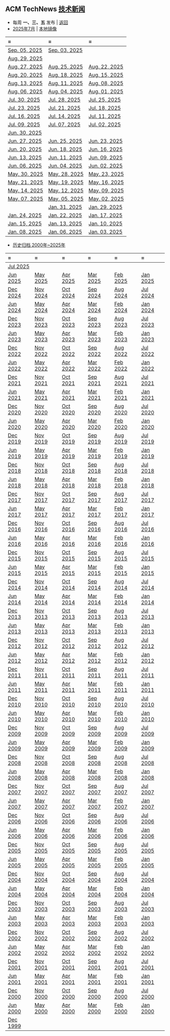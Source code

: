 ## ACM TechNews [技术新闻](https://technews.acm.org/)

- 每周  **一、三、五**  发布 |  [返回](README.md)
- [2025年7月](https://technews.acm.org/archives.cfm?d=2025-07-jul) | [本地镜像](acmnews.md)

| =                                                                                      | =                                                                                      | =                                                                                      |
|:---------------------------------------------------------------------------------------|:---------------------------------------------------------------------------------------|:---------------------------------------------------------------------------------------|
|[Sep. 05, 2025](https://technews.acm.org/archives.cfm?fo=2025-09-sep/sep-05-2025.html)|[Sep. 03, 2025](https://technews.acm.org/archives.cfm?fo=2025-09-sep/sep-03-2025.html)
|[Aug. 29, 2025](https://technews.acm.org/archives.cfm?fo=2025-08-aug/aug-29-2025.html)
|[Aug. 27, 2025](https://technews.acm.org/archives.cfm?fo=2025-08-aug/aug-27-2025.html)|[Aug. 25, 2025](https://technews.acm.org/archives.cfm?fo=2025-08-aug/aug-25-2025.html)|[Aug. 22, 2025](https://technews.acm.org/archives.cfm?fo=2025-08-aug/aug-22-2025.html)
|[Aug. 20, 2025](https://technews.acm.org/archives.cfm?fo=2025-08-aug/aug-20-2025.html)|[Aug. 18, 2025](https://technews.acm.org/archives.cfm?fo=2025-08-aug/aug-18-2025.html)|[Aug. 15, 2025](https://technews.acm.org/archives.cfm?fo=2025-08-aug/aug-15-2025.html)
|[Aug. 13, 2025](https://technews.acm.org/archives.cfm?fo=2025-08-aug/aug-13-2025.html)|[Aug. 11, 2025](https://technews.acm.org/archives.cfm?fo=2025-08-aug/aug-11-2025.html)|[Aug. 08, 2025](https://technews.acm.org/archives.cfm?fo=2025-08-aug/aug-08-2025.html)
|[Aug. 06, 2025](https://technews.acm.org/archives.cfm?fo=2025-08-aug/aug-06-2025.html)|[Aug. 04, 2025](https://technews.acm.org/archives.cfm?fo=2025-08-aug/aug-04-2025.html)|[Aug. 01, 2025](https://technews.acm.org/archives.cfm?fo=2025-08-aug/aug-01-2025.html)
|[Jul. 30, 2025](https://technews.acm.org/archives.cfm?fo=2025-07-jul/jul-30-2025.html)|[Jul. 28, 2025](https://technews.acm.org/archives.cfm?fo=2025-07-jul/jul-28-2025.html)|[Jul. 25, 2025](https://technews.acm.org/archives.cfm?fo=2025-07-jul/jul-25-2025.html)
| [Jul. 23, 2025](https://technews.acm.org/archives.cfm?fo=2025-07-jul/jul-23-2025.html) | [Jul. 21, 2025](https://technews.acm.org/archives.cfm?fo=2025-07-jul/jul-21-2025.html) | [Jul. 18, 2025](https://technews.acm.org/archives.cfm?fo=2025-07-jul/jul-18-2025.html) 
|[Jul. 16, 2025](https://technews.acm.org/archives.cfm?fo=2025-07-jul/jul-16-2025.html)| [Jul. 14, 2025](https://technews.acm.org/archives.cfm?fo=2025-07-jul/jul-14-2025.html)|[Jul. 11, 2025](https://technews.acm.org/archives.cfm?fo=2025-07-jul/jul-11-2025.html)  
|[Jul. 09, 2025](https://technews.acm.org/archives.cfm?fo=2025-07-jul/jul-09-2025.html)| [Jul. 07, 2025](https://technews.acm.org/archives.cfm?fo=2025-07-jul/jul-07-2025.html) | [Jul. 02, 2025](https://technews.acm.org/archives.cfm?fo=2025-07-jul/jul-02-2025.html)
|[Jun. 30, 2025](https://technews.acm.org/archives.cfm?fo=2025-06-jun/jun-30-2025.html)
|[Jun. 27, 2025](https://technews.acm.org/archives.cfm?fo=2025-06-jun/jun-27-2025.html)| [Jun. 25, 2025](https://technews.acm.org/archives.cfm?fo=2025-06-jun/jun-25-2025.html) |[Jun. 23, 2025](https://technews.acm.org/archives.cfm?fo=2025-06-jun/jun-23-2025.html)
|[Jun. 20, 2025](https://technews.acm.org/archives.cfm?fo=2025-06-jun/jun-20-2025.html)| [Jun. 18, 2025](https://technews.acm.org/archives.cfm?fo=2025-06-jun/jun-18-2025.html) |[Jun. 16, 2025](https://technews.acm.org/archives.cfm?fo=2025-06-jun/jun-16-2025.html)
|[Jun. 13, 2025](https://technews.acm.org/archives.cfm?fo=2025-06-jun/jun-13-2025.html)| [Jun. 11, 2025](https://technews.acm.org/archives.cfm?fo=2025-06-jun/jun-11-2025.html) |[Jun. 09, 2025](https://technews.acm.org/archives.cfm?fo=2025-06-jun/jun-09-2025.html)
|[Jun. 06, 2025](https://technews.acm.org/archives.cfm?fo=2025-06-jun/jun-06-2025.html)| [Jun. 04, 2025](https://technews.acm.org/archives.cfm?fo=2025-06-jun/jun-04-2025.html) |[Jun. 02, 2025](https://technews.acm.org/archives.cfm?fo=2025-06-jun/jun-02-2025.html)
|[May. 30, 2025](https://technews.acm.org/archives.cfm?fo=2025-05-may/may-30-2025.html)|[May. 28, 2025](https://technews.acm.org/archives.cfm?fo=2025-05-may/may-28-2025.html)|[May. 23, 2025](https://technews.acm.org/archives.cfm?fo=2025-05-may/may-23-2025.html)
|[May. 21, 2025](https://technews.acm.org/archives.cfm?fo=2025-05-may/may-21-2025.html)|[May. 19, 2025](https://technews.acm.org/archives.cfm?fo=2025-05-may/may-19-2025.html)|[May. 16, 2025](https://technews.acm.org/archives.cfm?fo=2025-05-may/may-16-2025.html)
|[May. 14, 2025](https://technews.acm.org/archives.cfm?fo=2025-05-may/may-14-2025.html)|[May. 12, 2025](https://technews.acm.org/archives.cfm?fo=2025-05-may/may-12-2025.html)|[May. 09, 2025](https://technews.acm.org/archives.cfm?fo=2025-05-may/may-09-2025.html)
|[May. 07, 2025](https://technews.acm.org/archives.cfm?fo=2025-05-may/may-07-2025.html)|[May. 05, 2025](https://technews.acm.org/archives.cfm?fo=2025-05-may/may-05-2025.html)|[May. 02, 2025](https://technews.acm.org/archives.cfm?fo=2025-05-may/may-02-2025.html)
||[Jan. 31, 2025](https://technews.acm.org/archives.cfm?fo=2025-01-jan/jan-31-2025.html)| [Jan. 29, 2025](https://technews.acm.org/archives.cfm?fo=2025-01-jan/jan-29-2025.html) |[Jan. 27, 2025](https://technews.acm.org/archives.cfm?fo=2025-01-jan/jan-27-2025.html)
|[Jan. 24, 2025](https://technews.acm.org/archives.cfm?fo=2025-01-jan/jan-24-2025.html)| [Jan. 22, 2025](https://technews.acm.org/archives.cfm?fo=2025-01-jan/jan-22-2025.html) |[Jan. 17, 2025](https://technews.acm.org/archives.cfm?fo=2025-01-jan/jan-17-2025.html)
|[Jan. 15, 2025](https://technews.acm.org/archives.cfm?fo=2025-01-jan/jan-15-2025.html)| [Jan. 13, 2025](https://technews.acm.org/archives.cfm?fo=2025-01-jan/jan-13-2025.html) |[Jan. 10, 2025](https://technews.acm.org/archives.cfm?fo=2025-01-jan/jan-10-2025.html)
|[Jan. 08, 2025](https://technews.acm.org/archives.cfm?fo=2025-01-jan/jan-08-2025.html)| [Jan. 06, 2025](https://technews.acm.org/archives.cfm?fo=2025-01-jan/jan-06-2025.html) |[Jan. 03, 2025](https://technews.acm.org/archives.cfm?fo=2025-01-jan/jan-03-2025.html)

- [ 历史归档  2000年~2025年 ](https://technews.acm.org/archives.cfm)

| =                                                                | =                                                                | =                                                                 | =                                                               | =                                                               | =                                                               |
|:-----------------------------------------------------------------|:-----------------------------------------------------------------|:------------------------------------------------------------------|:----------------------------------------------------------------|:----------------------------------------------------------------|:----------------------------------------------------------------|
|[Jul 2025](https://technews.acm.org/archives.cfm?d=2025-07-jul)|
| [Jun 2025](https://technews.acm.org/archives.cfm?d=2025-06-jun)| [May 2025](https://technews.acm.org/archives.cfm?d=2025-05-may)| [Apr 2025](https://technews.acm.org/archives.cfm?d=2025-04-apr)|[Mar 2025](https://technews.acm.org/archives.cfm?d=2025-03-mar)|[Feb 2025](https://technews.acm.org/archives.cfm?d=2025-02-feb)| [Jan 2025](https://technews.acm.org/archives.cfm?d=2025-01-jan)   | 
| [Dec 2024](https://technews.acm.org/archives.cfm?d=2024-12-dec)  | [Nov 2024](https://technews.acm.org/archives.cfm?d=2024-11-nov)  | [Oct 2024](https://technews.acm.org/archives.cfm?d=2024-10-oct)   |  [Sep 2024](https://technews.acm.org/archives.cfm?d=2024-09-sep)|    [Aug 2024](https://technews.acm.org/archives.cfm?d=2024-08-aug) |   [Jul 2024](https://technews.acm.org/archives.cfm?d=2024-07-jul)|    
| [Jun 2024](https://technews.acm.org/archives.cfm?d=2024-06-jun)  | [May 2024 ](https://technews.acm.org/archives.cfm?d=2024-05-may) | [ Apr 2024 ](https://technews.acm.org/archives.cfm?d=2024-04-apr) | [Mar 2024](https://technews.acm.org/archives.cfm?d=2024-03-mar) | [Feb 2024](https://technews.acm.org/archives.cfm?d=2024-02-feb) | [Jan 2024](https://technews.acm.org/archives.cfm?d=2024-01-jan) |                                                                 |
| [Dec 2023](https://technews.acm.org/archives.cfm?d=2023-12-dec)  | [Nov 2023](https://technews.acm.org/archives.cfm?d=2023-11-nov)  | [Oct 2023](https://technews.acm.org/archives.cfm?d=2023-10-oct)   | [Sep 2023](https://technews.acm.org/archives.cfm?d=2023-09-sep) | [Aug 2023](https://technews.acm.org/archives.cfm?d=2023-08-aug) | [Jul 2023](https://technews.acm.org/archives.cfm?d=2023-07-jul) |                                                                 |
| [Jun 2023](https://technews.acm.org/archives.cfm?d=2023-06-jun)  | [May 2023](https://technews.acm.org/archives.cfm?d=2023-05-may)  | [Apr 2023](https://technews.acm.org/archives.cfm?d=2023-04-apr)   | [Mar 2023](https://technews.acm.org/archives.cfm?d=2023-03-mar) | [Feb 2023](https://technews.acm.org/archives.cfm?d=2023-02-feb) | [Jan 2023](https://technews.acm.org/archives.cfm?d=2023-01-jan) |
| [Dec 2022](https://technews.acm.org/archives.cfm?d=2022-12-dec)  | [Nov 2022](https://technews.acm.org/archives.cfm?d=2022-11-nov)  | [Oct 2022](https://technews.acm.org/archives.cfm?d=2022-10-oct)   | [Sep 2022](https://technews.acm.org/archives.cfm?d=2022-09-sep) | [Aug 2022](https://technews.acm.org/archives.cfm?d=2022-08-aug) | [Jul 2022](https://technews.acm.org/archives.cfm?d=2022-07-jul) |
| [Jun 2022](https://technews.acm.org/archives.cfm?d=2022-06-jun)  | [May 2022](https://technews.acm.org/archives.cfm?d=2022-05-may)  | [Apr 2022](https://technews.acm.org/archives.cfm?d=2022-04-apr)   | [Mar 2022](https://technews.acm.org/archives.cfm?d=2022-03-mar) | [Feb 2022](https://technews.acm.org/archives.cfm?d=2022-02-feb) | [Jan 2022](https://technews.acm.org/archives.cfm?d=2022-01-jan) |
| [Dec 2021](https://technews.acm.org/archives.cfm?d=2021-12-dec)  | [Nov 2021](https://technews.acm.org/archives.cfm?d=2021-11-nov)  | [Oct 2021](https://technews.acm.org/archives.cfm?d=2021-10-oct)   | [Sep 2021](https://technews.acm.org/archives.cfm?d=2021-09-sep) | [Aug 2021](https://technews.acm.org/archives.cfm?d=2021-08-aug) | [Jul 2021](https://technews.acm.org/archives.cfm?d=2021-07-jul) |
| [Jun 2021 ](https://technews.acm.org/archives.cfm?d=2021-06-jun) | [May 2021](https://technews.acm.org/archives.cfm?d=2021-05-may)  | [Apr 2021](https://technews.acm.org/archives.cfm?d=2021-04-apr)   | [Mar 2021](https://technews.acm.org/archives.cfm?d=2021-03-mar) | [Feb 2021](https://technews.acm.org/archives.cfm?d=2021-02-feb) | [Jan 2021](https://technews.acm.org/archives.cfm?d=2021-01-jan) |
| [Dec 2020](https://technews.acm.org/archives.cfm?d=2020-12-dec)  | [Nov 2020](https://technews.acm.org/archives.cfm?d=2020-11-nov)  | [Oct 2020](https://technews.acm.org/archives.cfm?d=2020-10-oct)   | [Sep 2020](https://technews.acm.org/archives.cfm?d=2020-09-sep) | [Aug 2020](https://technews.acm.org/archives.cfm?d=2020-08-aug) | [Jul 2020](https://technews.acm.org/archives.cfm?d=2020-07-jul) |
| [Jun 2020](https://technews.acm.org/archives.cfm?d=2020-06-jun)  | [May 2020](https://technews.acm.org/archives.cfm?d=2020-05-may)  | [Apr 2020](https://technews.acm.org/archives.cfm?d=2020-04-apr)   | [Mar 2020](https://technews.acm.org/archives.cfm?d=2020-03-mar) | [Feb 2020](https://technews.acm.org/archives.cfm?d=2020-02-feb) | [Jan 2020](https://technews.acm.org/archives.cfm?d=2020-01-jan) |
| [Dec 2019](https://technews.acm.org/archives.cfm?d=2019-12-dec)  | [Nov 2019](https://technews.acm.org/archives.cfm?d=2019-11-nov)  | [Oct 2019](https://technews.acm.org/archives.cfm?d=2019-10-oct)   | [Sep 2019](https://technews.acm.org/archives.cfm?d=2019-09-sep) | [Aug 2019](https://technews.acm.org/archives.cfm?d=2019-08-aug) | [Jul 2019](https://technews.acm.org/archives.cfm?d=2019-07-jul) |
| [Jun 2019](https://technews.acm.org/archives.cfm?d=2019-06-jun)  | [May 2019](https://technews.acm.org/archives.cfm?d=2019-05-may)  | [Apr 2019](https://technews.acm.org/archives.cfm?d=2019-04-apr)   | [Mar 2019](https://technews.acm.org/archives.cfm?d=2019-03-mar) | [Feb 2019](https://technews.acm.org/archives.cfm?d=2019-02-feb) | [Jan 2019](https://technews.acm.org/archives.cfm?d=2019-01-jan) |
| [Dec 2018](https://technews.acm.org/archives.cfm?d=2018-12-dec)  | [Nov 2018](https://technews.acm.org/archives.cfm?d=2018-11-nov)  | [Oct 2018](https://technews.acm.org/archives.cfm?d=2018-10-oct)   | [Sep 2018](https://technews.acm.org/archives.cfm?d=2018-09-sep) | [Aug 2018](https://technews.acm.org/archives.cfm?d=2018-08-aug) | [Jul 2018](https://technews.acm.org/archives.cfm?d=2018-07-jul) |
| [Jun 2018](https://technews.acm.org/archives.cfm?d=2018-06-jun)  | [May 2018](https://technews.acm.org/archives.cfm?d=2018-05-may)  | [Apr 2018](https://technews.acm.org/archives.cfm?d=2018-04-apr)   | [Mar 2018](https://technews.acm.org/archives.cfm?d=2018-03-mar) | [Feb 2018](https://technews.acm.org/archives.cfm?d=2018-02-feb) | [Jan 2018](https://technews.acm.org/archives.cfm?d=2018-01-jan) |
| [Dec 2017](https://technews.acm.org/archives.cfm?d=2017-12-dec)  | [Nov 2017](https://technews.acm.org/archives.cfm?d=2017-11-nov)  | [Oct 2017](https://technews.acm.org/archives.cfm?d=2017-10-oct)   | [Sep 2017](https://technews.acm.org/archives.cfm?d=2017-09-sep) | [Aug 2017](https://technews.acm.org/archives.cfm?d=2017-08-aug) | [Jul 2017](https://technews.acm.org/archives.cfm?d=2017-07-jul) |
| [Jun 2017](https://technews.acm.org/archives.cfm?d=2017-06-jun)  | [May 2017](https://technews.acm.org/archives.cfm?d=2017-05-may)  | [Apr 2017](https://technews.acm.org/archives.cfm?d=2017-04-apr)   | [Mar 2017](https://technews.acm.org/archives.cfm?d=2017-03-mar) | [Feb 2017](https://technews.acm.org/archives.cfm?d=2017-02-feb) | [Jan 2017](https://technews.acm.org/archives.cfm?d=2017-01-jan) |
| [Dec 2016](https://technews.acm.org/archives.cfm?d=2016-12-dec)  | [Nov 2016](https://technews.acm.org/archives.cfm?d=2016-11-nov)  | [Oct 2016](https://technews.acm.org/archives.cfm?d=2016-10-oct)   | [Sep 2016](https://technews.acm.org/archives.cfm?d=2016-09-sep) | [Aug 2016](https://technews.acm.org/archives.cfm?d=2016-08-aug) | [Jul 2016](https://technews.acm.org/archives.cfm?d=2016-07-jul) |
| [Jun 2016](https://technews.acm.org/archives.cfm?d=2016-06-jun)  | [May 2016](https://technews.acm.org/archives.cfm?d=2016-05-may)  | [Apr 2016](https://technews.acm.org/archives.cfm?d=2016-04-apr)   | [Mar 2016](https://technews.acm.org/archives.cfm?d=2016-03-mar) | [Feb 2016](https://technews.acm.org/archives.cfm?d=2016-02-feb) | [Jan 2016](https://technews.acm.org/archives.cfm?d=2016-01-jan) |
| [Dec 2015](https://technews.acm.org/archives.cfm?d=2015-12-dec)  | [Nov 2015](https://technews.acm.org/archives.cfm?d=2015-11-nov)  | [Oct 2015](https://technews.acm.org/archives.cfm?d=2015-10-oct)   | [Sep 2015](https://technews.acm.org/archives.cfm?d=2015-09-sep) | [Aug 2015](https://technews.acm.org/archives.cfm?d=2015-08-aug) | [Jul 2015](https://technews.acm.org/archives.cfm?d=2015-07-jul) |
| [Jun 2015](https://technews.acm.org/archives.cfm?d=2015-06-jun)  | [May 2015](https://technews.acm.org/archives.cfm?d=2015-05-may)  | [Apr 2015](https://technews.acm.org/archives.cfm?d=2015-04-apr)   | [Mar 2015](https://technews.acm.org/archives.cfm?d=2015-03-mar) | [Feb 2015](https://technews.acm.org/archives.cfm?d=2015-02-feb) | [Jan 2015](https://technews.acm.org/archives.cfm?d=2015-01-jan) |
| [Dec 2014](https://technews.acm.org/archives.cfm?d=2014-12-dec)  | [Nov 2014](https://technews.acm.org/archives.cfm?d=2014-11-nov)  | [Oct 2014](https://technews.acm.org/archives.cfm?d=2014-10-oct)   | [Sep 2014](https://technews.acm.org/archives.cfm?d=2014-09-sep) | [Aug 2014](https://technews.acm.org/archives.cfm?d=2014-08-aug) | [Jul 2014](https://technews.acm.org/archives.cfm?d=2014-07-jul) |
| [Jun 2014](https://technews.acm.org/archives.cfm?d=2014-06-jun)  | [May 2014](https://technews.acm.org/archives.cfm?d=2014-05-may)  | [Apr 2014](https://technews.acm.org/archives.cfm?d=2014-04-apr)   | [Mar 2014](https://technews.acm.org/archives.cfm?d=2014-03-mar) | [Feb 2014](https://technews.acm.org/archives.cfm?d=2014-02-feb) | [Jan 2014](https://technews.acm.org/archives.cfm?d=2014-01-jan) |
| [Dec 2013](https://technews.acm.org/archives.cfm?d=2013-12-dec)  | [Nov 2013](https://technews.acm.org/archives.cfm?d=2013-11-nov)  | [Oct 2013](https://technews.acm.org/archives.cfm?d=2013-10-oct)   | [Sep 2013](https://technews.acm.org/archives.cfm?d=2013-09-sep) | [Aug 2013](https://technews.acm.org/archives.cfm?d=2013-08-aug) | [Jul 2013](https://technews.acm.org/archives.cfm?d=2013-07-jul) |
| [Jun 2013](https://technews.acm.org/archives.cfm?d=2013-06-jun)  | [May 2013](https://technews.acm.org/archives.cfm?d=2013-05-may)  | [Apr 2013](https://technews.acm.org/archives.cfm?d=2013-04-apr)   | [Mar 2013](https://technews.acm.org/archives.cfm?d=2013-03-mar) | [Feb 2013](https://technews.acm.org/archives.cfm?d=2013-02-feb) | [Jan 2013](https://technews.acm.org/archives.cfm?d=2013-01-jan) |
| [Dec 2012](https://technews.acm.org/archives.cfm?d=2012-12-dec)  | [Nov 2012](https://technews.acm.org/archives.cfm?d=2012-11-nov)  | [Oct 2012](https://technews.acm.org/archives.cfm?d=2012-10-oct)   | [Sep 2012](https://technews.acm.org/archives.cfm?d=2012-09-sep) | [Aug 2012](https://technews.acm.org/archives.cfm?d=2012-08-aug) | [Jul 2012](https://technews.acm.org/archives.cfm?d=2012-07-jul) |
| [Jun 2012](https://technews.acm.org/archives.cfm?d=2012-06-jun)  | [May 2012](https://technews.acm.org/archives.cfm?d=2012-05-may)  | [Apr 2012](https://technews.acm.org/archives.cfm?d=2012-04-apr)   | [Mar 2012](https://technews.acm.org/archives.cfm?d=2012-03-mar) | [Feb 2012](https://technews.acm.org/archives.cfm?d=2012-02-feb) | [Jan 2012](https://technews.acm.org/archives.cfm?d=2012-01-jan) |
| [Dec 2011](https://technews.acm.org/archives.cfm?d=2011-12-dec)  | [Nov 2011](https://technews.acm.org/archives.cfm?d=2011-11-nov)  | [Oct 2011](https://technews.acm.org/archives.cfm?d=2011-10-oct)   | [Sep 2011](https://technews.acm.org/archives.cfm?d=2011-09-sep) | [Aug 2011](https://technews.acm.org/archives.cfm?d=2011-08-aug) | [Jul 2011](https://technews.acm.org/archives.cfm?d=2011-07-jul) |
| [Jun 2011](https://technews.acm.org/archives.cfm?d=2011-06-jun)  | [May 2011](https://technews.acm.org/archives.cfm?d=2011-05-may)  | [Apr 2011](https://technews.acm.org/archives.cfm?d=2011-04-apr)   | [Mar 2011](https://technews.acm.org/archives.cfm?d=2011-03-mar) | [Feb 2011](https://technews.acm.org/archives.cfm?d=2011-02-feb) | [Jan 2011](https://technews.acm.org/archives.cfm?d=2011-01-jan) |
| [Dec 2010](https://technews.acm.org/archives.cfm?d=2010-12-dec)  | [Nov 2010](https://technews.acm.org/archives.cfm?d=2010-11-nov)  | [Oct 2010](https://technews.acm.org/archives.cfm?d=2010-10-oct)   | [Sep 2010](https://technews.acm.org/archives.cfm?d=2010-09-sep) | [Aug 2010](https://technews.acm.org/archives.cfm?d=2010-08-aug) | [Jul 2010](https://technews.acm.org/archives.cfm?d=2010-07-jul) |
| [Jun 2010](https://technews.acm.org/archives.cfm?d=2010-06-jun)  | [May 2010](https://technews.acm.org/archives.cfm?d=2010-05-may)  | [Apr 2010](https://technews.acm.org/archives.cfm?d=2010-04-apr)   | [Mar 2010](https://technews.acm.org/archives.cfm?d=2010-03-mar) | [Feb 2010](https://technews.acm.org/archives.cfm?d=2010-02-feb) | [Jan 2010](https://technews.acm.org/archives.cfm?d=2010-01-jan) |
| [Dec 2009](https://technews.acm.org/archives.cfm?d=2009-12-dec)  | [Nov 2009](https://technews.acm.org/archives.cfm?d=2009-11-nov)  | [Oct 2009](https://technews.acm.org/archives.cfm?d=2009-10-oct)   | [Sep 2009](https://technews.acm.org/archives.cfm?d=2009-09-sep) | [Aug 2009](https://technews.acm.org/archives.cfm?d=2009-08-aug) | [Jul 2009](https://technews.acm.org/archives.cfm?d=2009-07-jul) |
| [Jun 2009](https://technews.acm.org/archives.cfm?d=2009-06-jun)  | [May 2009](https://technews.acm.org/archives.cfm?d=2009-05-may)  | [Apr 2009](https://technews.acm.org/archives.cfm?d=2009-04-apr)   | [Mar 2009](https://technews.acm.org/archives.cfm?d=2009-03-mar) | [Feb 2009](https://technews.acm.org/archives.cfm?d=2009-02-feb) | [Jan 2009](https://technews.acm.org/archives.cfm?d=2009-01-jan) |
| [Dec 2008](https://technews.acm.org/archives.cfm?d=2008-12-dec)  | [Nov 2008](https://technews.acm.org/archives.cfm?d=2008-11-nov)  | [Oct 2008](https://technews.acm.org/archives.cfm?d=2008-10-oct)   | [Sep 2008](https://technews.acm.org/archives.cfm?d=2008-09-sep) | [Aug 2008](https://technews.acm.org/archives.cfm?d=2008-08-aug) | [Jul 2008](https://technews.acm.org/archives.cfm?d=2008-07-jul) |
| [Jun 2008](https://technews.acm.org/archives.cfm?d=2008-06-jun)  | [May 2008](https://technews.acm.org/archives.cfm?d=2008-05-may)  | [Apr 2008](https://technews.acm.org/archives.cfm?d=2008-04-apr)   | [Mar 2008](https://technews.acm.org/archives.cfm?d=2008-03-mar) | [Feb 2008](https://technews.acm.org/archives.cfm?d=2008-02-feb) | [Jan 2008](https://technews.acm.org/archives.cfm?d=2008-01-jan) |
| [Dec 2007](https://technews.acm.org/archives.cfm?d=2007-12-dec)  | [Nov 2007](https://technews.acm.org/archives.cfm?d=2007-11-nov)  | [Oct 2007](https://technews.acm.org/archives.cfm?d=2007-10-oct)   | [Sep 2007](https://technews.acm.org/archives.cfm?d=2007-09-sep) | [Aug 2007](https://technews.acm.org/archives.cfm?d=2007-08-aug) | [Jul 2007](https://technews.acm.org/archives.cfm?d=2007-07-jul) |
| [Jun 2007](https://technews.acm.org/archives.cfm?d=2007-06-jun)  | [May 2007](https://technews.acm.org/archives.cfm?d=2007-05-may)  | [Apr 2007](https://technews.acm.org/archives.cfm?d=2007-04-apr)   | [Mar 2007](https://technews.acm.org/archives.cfm?d=2007-03-mar) | [Feb 2007](https://technews.acm.org/archives.cfm?d=2007-02-feb) | [Jan 2007](https://technews.acm.org/archives.cfm?d=2007-01-jan) |
| [Dec 2006](https://technews.acm.org/archives.cfm?d=2006-12-dec)  | [Nov 2006](https://technews.acm.org/archives.cfm?d=2006-11-nov)  | [Oct 2006](https://technews.acm.org/archives.cfm?d=2006-10-oct)   | [Sep 2006](https://technews.acm.org/archives.cfm?d=2006-09-sep) | [Aug 2006](https://technews.acm.org/archives.cfm?d=2006-08-aug) | [Jul 2006](https://technews.acm.org/archives.cfm?d=2006-07-jul) |
| [Jun 2006](https://technews.acm.org/archives.cfm?d=2006-06-jun)  | [May 2006](https://technews.acm.org/archives.cfm?d=2006-05-may)  | [Apr 2006](https://technews.acm.org/archives.cfm?d=2006-04-apr)   | [Mar 2006](https://technews.acm.org/archives.cfm?d=2006-03-mar) | [Feb 2006](https://technews.acm.org/archives.cfm?d=2006-02-feb) | [Jan 2006](https://technews.acm.org/archives.cfm?d=2006-01-jan) |
| [Dec 2005](https://technews.acm.org/archives.cfm?d=2005-12-dec)  | [Nov 2005](https://technews.acm.org/archives.cfm?d=2005-11-nov)  | [Oct 2005](https://technews.acm.org/archives.cfm?d=2005-10-oct)   | [Sep 2005](https://technews.acm.org/archives.cfm?d=2005-09-sep) | [Aug 2005](https://technews.acm.org/archives.cfm?d=2005-08-aug) | [Jul 2005](https://technews.acm.org/archives.cfm?d=2005-07-jul) |
| [Jun 2005](https://technews.acm.org/archives.cfm?d=2005-06-jun)  | [May 2005](https://technews.acm.org/archives.cfm?d=2005-05-may)  | [Apr 2005](https://technews.acm.org/archives.cfm?d=2005-04-apr)   | [Mar 2005](https://technews.acm.org/archives.cfm?d=2005-03-mar) | [Feb 2005](https://technews.acm.org/archives.cfm?d=2005-02-feb) | [Jan 2005](https://technews.acm.org/archives.cfm?d=2005-01-jan) |
| [Dec 2004](https://technews.acm.org/archives.cfm?d=2004-12-dec)  | [Nov 2004](https://technews.acm.org/archives.cfm?d=2004-11-nov)  | [Oct 2004](https://technews.acm.org/archives.cfm?d=2004-10-oct)   | [Sep 2004](https://technews.acm.org/archives.cfm?d=2004-09-sep) | [Aug 2004](https://technews.acm.org/archives.cfm?d=2004-08-aug) | [Jul 2004](https://technews.acm.org/archives.cfm?d=2004-07-jul) |
| [Jun 2004](https://technews.acm.org/archives.cfm?d=2004-06-jun)  | [May 2004](https://technews.acm.org/archives.cfm?d=2004-05-may)  | [Apr 2004](https://technews.acm.org/archives.cfm?d=2004-04-apr)   | [Mar 2004](https://technews.acm.org/archives.cfm?d=2004-03-mar) | [Feb 2004](https://technews.acm.org/archives.cfm?d=2004-02-feb) | [Jan 2004](https://technews.acm.org/archives.cfm?d=2004-01-jan) |
| [Dec 2003](https://technews.acm.org/archives.cfm?d=2003-12-dec)  | [Nov 2003](https://technews.acm.org/archives.cfm?d=2003-11-nov)  | [Oct 2003](https://technews.acm.org/archives.cfm?d=2003-10-oct)   | [Sep 2003](https://technews.acm.org/archives.cfm?d=2003-09-sep) | [Aug 2003](https://technews.acm.org/archives.cfm?d=2003-08-aug) | [Jul 2003](https://technews.acm.org/archives.cfm?d=2003-07-jul) |
| [Jun 2003](https://technews.acm.org/archives.cfm?d=2003-06-jun)  | [May 2003](https://technews.acm.org/archives.cfm?d=2003-05-may)  | [Apr 2003](https://technews.acm.org/archives.cfm?d=2003-04-apr)   | [Mar 2003](https://technews.acm.org/archives.cfm?d=2003-03-mar) | [Feb 2003](https://technews.acm.org/archives.cfm?d=2003-02-feb) | [Jan 2003](https://technews.acm.org/archives.cfm?d=2003-01-jan) |
| [Dec 2002](https://technews.acm.org/archives.cfm?d=2002-12-dec)  | [Nov 2002](https://technews.acm.org/archives.cfm?d=2002-11-nov)  | [Oct 2002](https://technews.acm.org/archives.cfm?d=2002-10-oct)   | [Sep 2002](https://technews.acm.org/archives.cfm?d=2002-09-sep) | [Aug 2002](https://technews.acm.org/archives.cfm?d=2002-08-aug) | [Jul 2002](https://technews.acm.org/archives.cfm?d=2002-07-jul) |
| [Jun 2002](https://technews.acm.org/archives.cfm?d=2002-06-jun)  | [May 2002](https://technews.acm.org/archives.cfm?d=2002-05-may)  | [Apr 2002](https://technews.acm.org/archives.cfm?d=2002-04-apr)   | [Mar 2002](https://technews.acm.org/archives.cfm?d=2002-03-mar) | [Feb 2002](https://technews.acm.org/archives.cfm?d=2002-02-feb) | [Jan 2002](https://technews.acm.org/archives.cfm?d=2002-01-jan) |
| [Dec 2001](https://technews.acm.org/archives.cfm?d=2001-12-dec)  | [Nov 2001](https://technews.acm.org/archives.cfm?d=2001-11-nov)  | [Oct 2001](https://technews.acm.org/archives.cfm?d=2001-10-oct)   | [Sep 2001](https://technews.acm.org/archives.cfm?d=2001-09-sep) | [Aug 2001](https://technews.acm.org/archives.cfm?d=2001-08-aug) | [Jul 2001](https://technews.acm.org/archives.cfm?d=2001-07-jul) |
| [Jun 2001](https://technews.acm.org/archives.cfm?d=2001-06-jun)  | [May 2001](https://technews.acm.org/archives.cfm?d=2001-05-may)  | [Apr 2001](https://technews.acm.org/archives.cfm?d=2001-04-apr)   | [Mar 2001](https://technews.acm.org/archives.cfm?d=2001-03-mar) | [Feb 2001](https://technews.acm.org/archives.cfm?d=2001-02-feb) | [Jan 2001](https://technews.acm.org/archives.cfm?d=2001-01-jan) |
| [Dec 2000](https://technews.acm.org/archives.cfm?d=2000-12-dec)  | [Nov 2000](https://technews.acm.org/archives.cfm?d=2000-11-nov)  | [Oct 2000](https://technews.acm.org/archives.cfm?d=2000-10-oct)   | [Sep 2000](https://technews.acm.org/archives.cfm?d=2000-09-sep) | [Aug 2000](https://technews.acm.org/archives.cfm?d=2000-08-aug) | [Jul 2000](https://technews.acm.org/archives.cfm?d=2000-07-jul) |
| [Jun 2000](https://technews.acm.org/archives.cfm?d=2000-06-jun)  | [May 2000](https://technews.acm.org/archives.cfm?d=2000-05-may)  | [Apr 2000](https://technews.acm.org/archives.cfm?d=2000-04-apr)   | [Mar 2000](https://technews.acm.org/archives.cfm?d=2000-03-mar) | [Feb 2000](https://technews.acm.org/archives.cfm?d=2000-02-feb) | [Jan 2000](https://technews.acm.org/archives.cfm?d=2000-01-jan) |
| [Dec 1999](https://technews.acm.org/archives.cfm?d=1999-12-dec)  |                                                                  |                                                                   |                                                                 |                                                                 |                                                                 |
